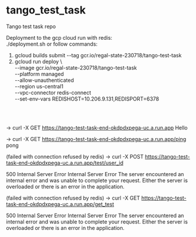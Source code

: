 # tango_test_task
Tango test task repo

Deployment to the gcp cloud run with redis: 
<br> ./deployment.sh
or follow commands:
1) gcloud builds submit --tag gcr.io/regal-state-230718/tango-test-task
2) gcloud run deploy \                                                 
--image gcr.io/regal-state-230718/tango-test-task \
--platform managed \
--allow-unauthenticated \
--region us-central1 \
--vpc-connector redis-connect \
--set-env-vars REDISHOST=10.206.9.131,REDISPORT=6378
   
<br><br>

-> curl -X GET https://tango-test-task-end-okdpdxpega-uc.a.run.app
Hello

-> curl -X GET https://tango-test-task-end-okdpdxpega-uc.a.run.app/ping
pong

(failed with connection refused by redis)
-> curl -X POST https://tango-test-task-end-okdpdxpega-uc.a.run.app/test/user_id

<!DOCTYPE HTML PUBLIC "-//W3C//DTD HTML 3.2 Final//EN">
500 Internal Server Error
Internal Server Error
The server encountered an internal error and was unable to complete your request. Either the server is overloaded or there is an error in the application.

(failed with connection refused by redis)
-> curl -X GET https://tango-test-task-end-okdpdxpega-uc.a.run.app/get_test

<!DOCTYPE HTML PUBLIC "-//W3C//DTD HTML 3.2 Final//EN">
500 Internal Server Error
Internal Server Error
The server encountered an internal error and was unable to complete your request. Either the server is overloaded or there is an error in the application.



